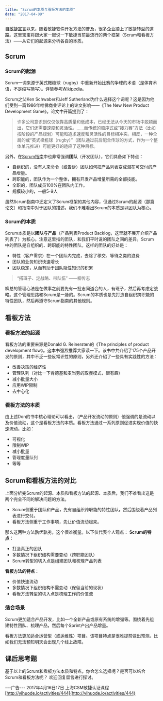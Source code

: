 ```yaml
---
title: "Scrum的本质与看板方法的本质"
date: "2017-04-09"
---
```


自[敏捷宣言](http://agilemanifesto.org/)以来，随着敏捷软件开发方法的普及，很多企业踏上了敏捷转型的道路。这里宝宝将跟大家一起说一下敏捷当前最流行的两个框架（Scrum和看板方法）——从它们的起源来分析各自的本质。

## Scrum

### Scrum的起源

Scrum一词来源于英式橄榄球（rugby）中重新开始比赛的争球的术语（是体育术语，不是缩写简写）。详情参考[Wikipedia](https://en.wikipedia.org/wiki/Scrum_(rugby))。

Scrum之父Ken Schwaber和Jeff Sutherland为什么选择这个词呢？这是因为他们受到一篇1986年哈佛商业评论上的论文影响——《The New New Product Development Game》。论文中开篇提到了：

> 许多公司意识到仅仅依靠高质量和低成本，已经无法从今天的市场中脱颖而出，它们还需要速度和灵活性。……而传统的顺序式或“接力赛”方法（比如按阶段的产品规划）可能和追求速度和灵活性的目标相冲突。相反，一种全局的或“英式橄榄球（rugby）”（团队通过前后配合传球的方式，作为一个整体单元推进）可能更好的适应了这种目标。

另外，在[Scrum指南](http://scrumguides.org/)中也非常强调**团队**（开发团队），它们具备如下特点：

- 自组织的，没有人来命令（或告诉）团队如何把产品列表变成潜在可交付的产品增量。
- 跨职能的，团队作为一个整体，拥有开发产品增量所需的全部技能。
- 全职的，团队成员100%在团队内工作。
- 规模较小的，一般5-9人

虽然Scrum指南中还定义了Scrum框架的其他内容，但通过Scrum的起源（那篇论文）和指南中对于团队的描述，我们不难看出Scrum的本质是以团队为核心。

### Scrum的本质

Scrum本质是以**团队与产品**（产品列表Product Backlog，这里就不展开介绍产品列表了）为核心。注意这里指的团队，和我们平时说的团队之间的差异。Scrum中的团队是自组织的、跨职能的特性团队。这样的团队的好处是：

- 特性（客户需求）在一个团队内完成，去除了移交、等待之类的浪费
- 团队的业务知识快速增长
- 团队稳定，从而有助于团队隐性知识的积累

> “搭班子、定战略、带队伍” ——柳传志

柳总的管理心法是在做事之前要先有一批志同道合的人，有班子，然后再考虑定战略。这个管理思路和Scrum是一脉的。Scrum的本质也是先打造自组织跨职能的特性团队，然后再遵守Scrum指南的其他规则。

## 看板方法

### 看板方法的起源

看板方法的重要来源是Donald G. Reinersten的《The principles of product development flow》。这本书强烈推荐大家读一下。该书中共介绍了175个产品开发的原则，其中不乏一些反常识性的原则，另外还介绍了一些具有实践性的方法：

- 改善决策的经济性
- 管理队列（对比一下肯德基和麦当劳的取餐模式，很有趣）
- 减小批量大小
- 应用WIP限制
- 去中心化

### 看板方法的本质

由上述Don的书中核心理论可以看出，（产品开发流动的原则）他强调的是流动以及价值流动，这个是看板方法的本质。看板方法通过一系列原则促进实现价值的快速流动，比如：

- 可视化
- 限制WIP
- 减小批量
- 管理度量队列
- 等等

## Scrum和看板方法的对比

上面分析完Scrum的起源、本质和看板方法的起源、本质后，我们不难看出这是两个完全不同的解决问题的方法。

- Scrum侧重于团队和产品，先有自组织跨职能的特性团队，然后围绕着产品列表进行交付。
- 看板方法侧重于工作事项，先让价值流动起来。

那么这两种方法孰优孰劣，这个很难衡量。以下仅代表个人观点： **Scrum的特点**：

- 打造真正的团队
- 多数情况下组织结构需要变动（跨职能团队）
- Scrum转型的切入点是组建团队和梳理产品列表

**看板方法的特点**：

- 价值快速流动
- 多数情况下组织结构不需变动（保留当前的现状）
- 看板方法转型的切入点是梳理工作的价值流

### 适合场景

Scrum更加适合产品开发，比如一个全新产品或原有系统的增强等。围绕着先组建特性团队、梳理产品，然后每个Sprint产出产品增量。

看板方法更加适合运营型（或运维性）项目。该项目特点是很难提前做出预测。比如我们无法预知明天会出现几个线上故障。

## 课后思考题

基于以上的Scrum和看板方法本质和特点，你会怎么选择呢？是否可以结合Scrum和看板方法呢？ 欢迎回复留言进行探讨。

\---广告--- 2017年4月16日17日 上海CSM敏捷认证课程 [http://yihuode.io/activities/444](http://yihuode.io/activities/444)

